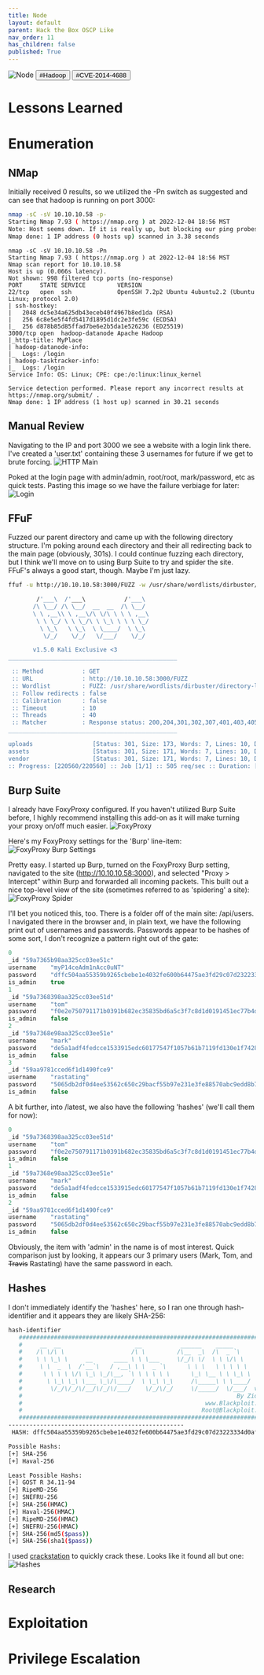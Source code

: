```yaml
---
title: Node
layout: default
parent: Hack the Box OSCP Like
nav_order: 11
has_children: false
published: True
---
```

![Node](images/NodeHeader.png)
<button type="button" name="button" class="btn">#Hadoop </button>
<button type="button" name="button" class="btn">#CVE-2014-4688</button>
# Lessons Learned
# Enumeration
## NMap
Initially received 0 results, so we utilized the -Pn switch as suggested and can see that hadoop is running on port 3000:
```bash
nmap -sC -sV 10.10.10.58 -p-  
Starting Nmap 7.93 ( https://nmap.org ) at 2022-12-04 18:56 MST
Note: Host seems down. If it is really up, but blocking our ping probes, try -Pn
Nmap done: 1 IP address (0 hosts up) scanned in 3.38 seconds
```
```
nmap -sC -sV 10.10.10.58 -Pn
Starting Nmap 7.93 ( https://nmap.org ) at 2022-12-04 18:56 MST
Nmap scan report for 10.10.10.58
Host is up (0.066s latency).
Not shown: 998 filtered tcp ports (no-response)
PORT     STATE SERVICE         VERSION
22/tcp   open  ssh             OpenSSH 7.2p2 Ubuntu 4ubuntu2.2 (Ubuntu Linux; protocol 2.0)
| ssh-hostkey:
|   2048 dc5e34a625db43eceb40f4967b8ed1da (RSA)
|   256 6c8e5e5f4fd5417d1895d1dc2e3fe59c (ECDSA)
|_  256 d878b85d85ffad7be6e2b5da1e526236 (ED25519)
3000/tcp open  hadoop-datanode Apache Hadoop
|_http-title: MyPlace
| hadoop-datanode-info:
|_  Logs: /login
| hadoop-tasktracker-info:
|_  Logs: /login
Service Info: OS: Linux; CPE: cpe:/o:linux:linux_kernel

Service detection performed. Please report any incorrect results at https://nmap.org/submit/ .
Nmap done: 1 IP address (1 host up) scanned in 30.21 seconds
```
## Manual Review
Navigating to the IP and port 3000 we see a website with a login link there. I've created a 'user.txt' containing these 3 usernames for future if we get to brute forcing.
![HTTP Main](images/node1.png)  

Poked at the login page with admin/admin, root/root, mark/password, etc as quick tests. Pasting this image so we have the failure verbiage for later:
![Login](images/node2.png)
## FFuF
Fuzzed our parent directory and came up with the following directory structure. I'm poking around each directory and their all redirecting back to the main page (obviously, 301s). I could continue fuzzing each directory, but I think we'll move on to using Burp Suite to try and spider the site. FFuF's always a good start, though. Maybe I'm just lazy.
```bash
ffuf -u http://10.10.10.58:3000/FUZZ -w /usr/share/wordlists/dirbuster/directory-list-2.3-medium.txt | grep -v 200

        /'___\  /'___\           /'___\       
       /\ \__/ /\ \__/  __  __  /\ \__/       
       \ \ ,__\\ \ ,__\/\ \/\ \ \ \ ,__\      
        \ \ \_/ \ \ \_/\ \ \_\ \ \ \ \_/      
         \ \_\   \ \_\  \ \____/  \ \_\       
          \/_/    \/_/   \/___/    \/_/       

       v1.5.0 Kali Exclusive <3
________________________________________________

 :: Method           : GET
 :: URL              : http://10.10.10.58:3000/FUZZ
 :: Wordlist         : FUZZ: /usr/share/wordlists/dirbuster/directory-list-2.3-medium.txt
 :: Follow redirects : false
 :: Calibration      : false
 :: Timeout          : 10
 :: Threads          : 40
 :: Matcher          : Response status: 200,204,301,302,307,401,403,405,500
________________________________________________

uploads                 [Status: 301, Size: 173, Words: 7, Lines: 10, Duration: 70ms]
assets                  [Status: 301, Size: 171, Words: 7, Lines: 10, Duration: 64ms]
vendor                  [Status: 301, Size: 171, Words: 7, Lines: 10, Duration: 70ms]
:: Progress: [220560/220560] :: Job [1/1] :: 505 req/sec :: Duration: [0:09:05] :: Errors: 0 ::
```
## Burp Suite
I already have FoxyProxy configured. If you haven't utilized Burp Suite before, I highly recommend installing this add-on as it will make turning your proxy on/off much easier.
![FoxyProxy](images/node3.png)

Here's my FoxyProxy settings for the 'Burp' line-item:
![FoxyProxy Burp Settings](images/node5.png)

Pretty easy. I started up Burp, turned on the FoxyProxy Burp setting, navigated to the site (http://10.10.10.58:3000), and selected "Proxy > Intercept" within Burp and forwarded all incoming packets. This built out a nice top-level view of the site (sometimes referred to as 'spidering' a site):
![FoxyProxy Spider](images/node4.png)

I'll bet you noticed this, too. There is a folder off of the main site: /api/users. I navigated there in the browser and, in plain text, we have the following print out of usernames and passwords. Passwords appear to be hashes of some sort, I don't recognize a pattern right out of the gate:
```javascript
0
_id	"59a7365b98aa325cc03ee51c"
username	"myP14ceAdm1nAcc0uNT"
password	"dffc504aa55359b9265cbebe1e4032fe600b64475ae3fd29c07d23223334d0af"
is_admin	true
1
_id	"59a7368398aa325cc03ee51d"
username	"tom"
password	"f0e2e750791171b0391b682ec35835bd6a5c3f7c8d1d0191451ec77b4d75f240"
is_admin	false
2
_id	"59a7368e98aa325cc03ee51e"
username	"mark"
password	"de5a1adf4fedcce1533915edc60177547f1057b61b7119fd130e1f7428705f73"
is_admin	false
3
_id	"59aa9781cced6f1d1490fce9"
username	"rastating"
password	"5065db2df0d4ee53562c650c29bacf55b97e231e3fe88570abc9edd8b78ac2f0"
is_admin	false
```
A bit further, into /latest, we also have the following 'hashes' (we'll call them for now):
```javascript
0
_id	"59a7368398aa325cc03ee51d"
username	"tom"
password	"f0e2e750791171b0391b682ec35835bd6a5c3f7c8d1d0191451ec77b4d75f240"
is_admin	false
1
_id	"59a7368e98aa325cc03ee51e"
username	"mark"
password	"de5a1adf4fedcce1533915edc60177547f1057b61b7119fd130e1f7428705f73"
is_admin	false
2
_id	"59aa9781cced6f1d1490fce9"
username	"rastating"
password	"5065db2df0d4ee53562c650c29bacf55b97e231e3fe88570abc9edd8b78ac2f0"
is_admin	false
```

Obviously, the item with 'admin' in the name is of most interest. Quick comparison just by looking, it appears our 3 primary users (Mark, Tom, and <s>Travis</s> Rastating) have the same password in each.

## Hashes
I don't immediately identify the 'hashes' here, so I ran one through hash-identifier and it appears they are likely SHA-256:
```bash
hash-identifier                                                                  
   #########################################################################
   #     __  __                     __           ______    _____           #
   #    /\ \/\ \                   /\ \         /\__  _\  /\  _ `\         #
   #    \ \ \_\ \     __      ____ \ \ \___     \/_/\ \/  \ \ \/\ \        #
   #     \ \  _  \  /'__`\   / ,__\ \ \  _ `\      \ \ \   \ \ \ \ \       #
   #      \ \ \ \ \/\ \_\ \_/\__, `\ \ \ \ \ \      \_\ \__ \ \ \_\ \      #
   #       \ \_\ \_\ \___ \_\/\____/  \ \_\ \_\     /\_____\ \ \____/      #
   #        \/_/\/_/\/__/\/_/\/___/    \/_/\/_/     \/_____/  \/___/  v1.2 #
   #                                                             By Zion3R #
   #                                                    www.Blackploit.com #
   #                                                   Root@Blackploit.com #
   #########################################################################
--------------------------------------------------
 HASH: dffc504aa55359b9265cbebe1e4032fe600b64475ae3fd29c07d23223334d0af

Possible Hashs:
[+] SHA-256
[+] Haval-256

Least Possible Hashs:
[+] GOST R 34.11-94
[+] RipeMD-256
[+] SNEFRU-256
[+] SHA-256(HMAC)
[+] Haval-256(HMAC)
[+] RipeMD-256(HMAC)
[+] SNEFRU-256(HMAC)
[+] SHA-256(md5($pass))
[+] SHA-256(sha1($pass))
```

I used [crackstation](https://crackstation.net/) to quickly crack these. Looks like it found all but one:
![Hashes](images/Node6.png)

## Research
# Exploitation
# Privilege Escalation
